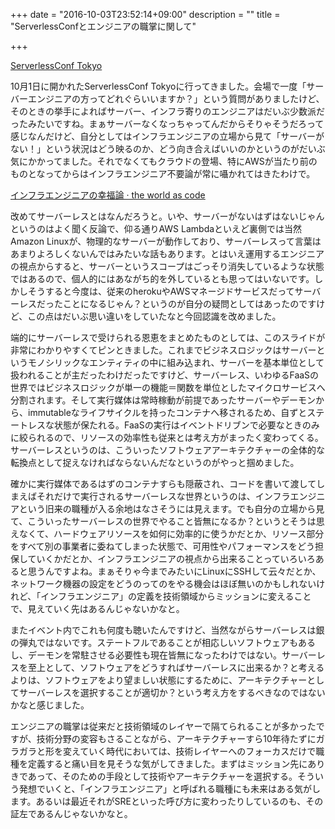 +++
date = "2016-10-03T23:52:14+09:00"
description = ""
title = "ServerlessConfとエンジニアの職掌に関して"

+++

[ServerlessConf Tokyo](http://tokyo.serverlessconf.io/)

10月1日に開かれたServerlessConf Tokyoに行ってきました。会場で一度「サーバーエンジニアの方ってどれぐらいいますか？」という質問がありましたけど、そのときの挙手によればサーバー、インフラ寄りのエンジニアはだいぶ少数派だったみたいですね。まぁサーバーなくなっちゃってんだからそりゃそうだろって感じなんだけど、自分としてはインフラエンジニアの立場から見て「サーバーがない！」という状況はどう映るのか、どう向き合えばいいのかというのがだいぶ気にかかってました。それでなくてもクラウドの登場、特にAWSが当たり前のものとなってからはインフラエンジニア不要論が常に囁かれてはきたわけで。

[インフラエンジニアの幸福論 · the world as code](http://chroju.github.io/blog/2015/10/20/eudaemonics-of-infrastructure-engineer/)

改めてサーバーレスとはなんだろうと。いや、サーバーがないはずはないじゃんというのはよく聞く反論で、仰る通りAWS Lambdaといえど裏側では当然Amazon Linuxが、物理的なサーバーが動作しており、サーバーレスって言葉はあまりよろしくないんではみたいな話もあります。とはいえ運用するエンジニアの視点からすると、サーバーというスコープはごっそり消失しているような状態ではあるので、個人的にはあながち的を外しているとも思ってはいないです。しかしそうすると今度は、従来のherokuやAWSマネージドサービスだってサーバーレスだったことになるじゃん？というのが自分の疑問としてはあったのですけど、この点はだいぶ思い違いをしていたなと今回認識を改めました。

<script async class="speakerdeck-embed" data-slide="1" data-id="8808b232125a4fbda7155ea8128e99cc" data-ratio="1.77777777777778" src="//speakerdeck.com/assets/embed.js"></script>

端的にサーバーレスで受けられる恩恵をまとめたものとしては、このスライドが非常にわかりやすくてピンときました。これまでビジネスロジックはサーバーというモノシリックなエンティティの中に組み込まれ、サーバーを基本単位として扱われることが主だったわけだったですけど、サーバーレス、いわゆるFaaSの世界ではビジネスロジックが単一の機能＝関数を単位としたマイクロサービスへ分割されます。そして実行媒体は常時稼動が前提であったサーバーやデーモンから、immutableなライフサイクルを持ったコンテナへ移されるため、自ずとステートレスな状態が保たれる。FaaSの実行はイベントドリブンで必要なときのみに絞られるので、リソースの効率性も従来とは考え方がまったく変わってくる。サーバーレスというのは、こういったソフトウェアアーキテクチャーの全体的な転換点として捉えなければならないんだなというのがやっと掴めました。

確かに実行媒体であるはずのコンテナすらも隠蔽され、コードを書いて渡してしまえばそれだけで実行されるサーバーレスな世界というのは、インフラエンジニアという旧来の職種が入る余地はなさそうには見えます。でも自分の立場から見て、こういったサーバーレスの世界でやること皆無になるか？というとそうは思えなくて、ハードウェアリソースを如何に効率的に使うかだとか、リソース部分をすべて別の事業者に委ねてしまった状態で、可用性やパフォーマンスをどう担保していくかだとか、インフラエンジニアの視点から出来ることっていろいろあると思うんですよね。まぁそりゃ今までみたいにLinuxにSSHして云々だとか、ネットワーク機器の設定をどうのってのをやる機会はほぼ無いのかもしれないけれど、「インフラエンジニア」の定義を技術領域からミッションに変えることで、見えていく先はあるんじゃないかなと。

またイベント内でこれも何度も聴いたんですけど、当然ながらサーバーレスは銀の弾丸ではないです。ステートフルであることが相応しいソフトウェアもあるし、デーモンを常駐させる必要性も現在皆無になったわけではない。サーバーレスを至上として、ソフトウェアをどうすればサーバーレスに出来るか？と考えるよりは、ソフトウェアをより望ましい状態にするために、アーキテクチャーとしてサーバーレスを選択することが適切か？という考え方をするべきなのではないかなと感じました。

エンジニアの職掌は従来だと技術領域のレイヤーで隔てられることが多かったですが、技術分野の変容もさることながら、アーキテクチャーすら10年待たずにガラガラと形を変えていく時代においては、技術レイヤーへのフォーカスだけで職種を定義すると痛い目を見そうな気がしてきました。まずはミッション先にありきであって、そのための手段として技術やアーキテクチャーを選択する。そういう発想でいくと、「インフラエンジニア」と呼ばれる職種にも未来はある気がします。あるいは最近それがSREといった呼び方に変わったりしているのも、その証左であるんじゃないかなと。

